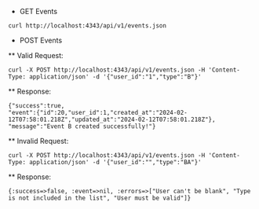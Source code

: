 

* GET Events

```
curl http://localhost:4343/api/v1/events.json

```

* POST Events

** Valid Request:

```
curl -X POST http://localhost:4343/api/v1/events.json -H 'Content-Type: application/json' -d '{"user_id":"1","type":"B"}'
```

** Response: 

```
{"success":true,
"event":{"id":20,"user_id":1,"created_at":"2024-02-12T07:58:01.218Z","updated_at":"2024-02-12T07:58:01.218Z"},
"message":"Event B created successfully!"}
```

** Invalid Request:

```
curl -X POST http://localhost:4343/api/v1/events.json -H 'Content-Type: application/json' -d '{"user_id":"","type":"BA"}'
```

** Response: 

```
{:success=>false, :event=>nil, :errors=>["User can't be blank", "Type is not included in the list", "User must be valid"]}
```
